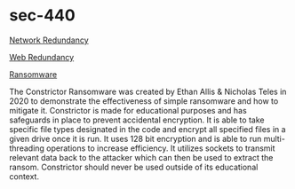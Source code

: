 # sec-440

[Network Redundancy](https://github.com/nickTeles/sec-440/wiki/Router-Redundancy)

[Web Redundancy](https://github.com/nickTeles/sec-440/wiki/Web-Redundancy)

[Ransomware](https://github.com/nickTeles/sec-440/wiki/Ransomware)

The Constrictor Ransomware was created by Ethan Allis & Nicholas Teles in 2020 to demonstrate the effectiveness of simple ransomware and how to mitigate it. Constrictor is made for educational purposes and has safeguards in place to prevent accidental encryption. It is able to take specific file types designated in the code and encrypt all specified files in a given drive once it is run. It uses 128 bit encryption and is able to run multi-threading operations to increase efficiency. It utilizes sockets to transmit relevant data back to the attacker which can then be used to extract the ransom. Constrictor should never be used outside of its educational context.
